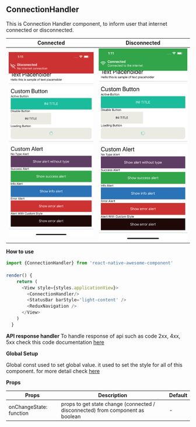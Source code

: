 ## ConnectionHandler
This is Connection Handler component, to inform user that internet connected or disconnected.

Connected | Disconnected   
--- | --- 
<img src="./images/disconnect.png" width="400px" > | <img src="./images/connected.png" width="400px" > 

**How to use**

```javascript
import {ConnectionHandler} from 'react-native-awesome-component'

render() {
    return (
      <View style={styles.applicationView}>
        <ConnectionHandler/>
        <StatusBar barStyle='light-content' />
        <ReduxNavigation />
      </View>
    )
  }
```

**API response handler**
To handle response of api such as code 2xx, 4xx, 5xx check this code documentation [here](./method.md#api-helper)

**Global Setup**

Global const used to set global value. it used to set the style for all of this component. for more detail check [here](./global-const.md#connectionhandler)

**Props**

Props | Description | Default  
--- | --- | --- 
onChangeState: function | props to get state change (connected / disconnected) from component as boolean | - 
